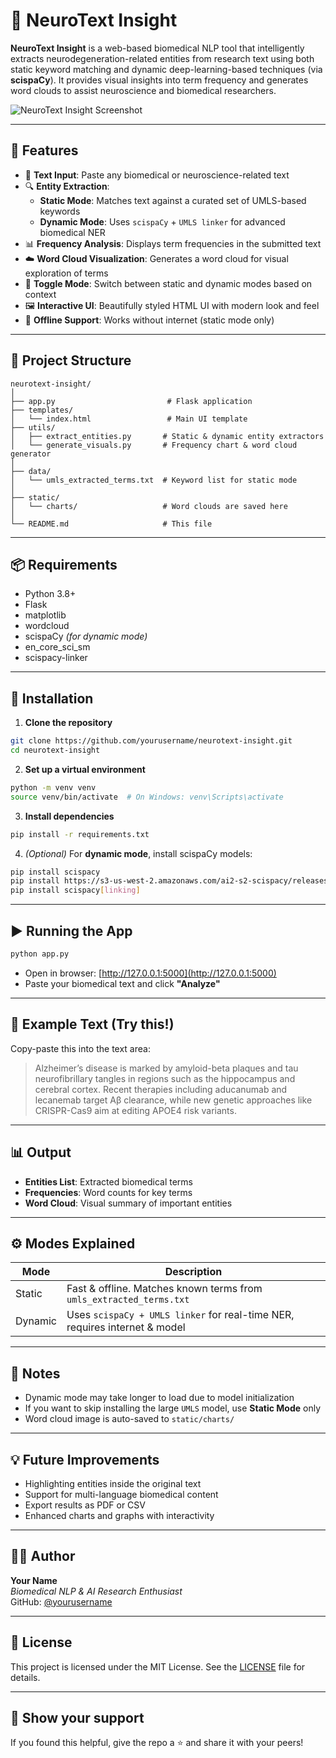 
# 🧠 NeuroText Insight

**NeuroText Insight** is a web-based biomedical NLP tool that intelligently extracts neurodegeneration-related entities from research text using both static keyword matching and dynamic deep-learning-based techniques (via **scispaCy**). It provides visual insights into term frequency and generates word clouds to assist neuroscience and biomedical researchers.

![NeuroText Insight Screenshot](static/demo_screenshot.png)

---

## 🚀 Features

- 📝 **Text Input**: Paste any biomedical or neuroscience-related text
- 🔍 **Entity Extraction**:
  - **Static Mode**: Matches text against a curated set of UMLS-based keywords
  - **Dynamic Mode**: Uses `scispaCy` + `UMLS linker` for advanced biomedical NER
- 📊 **Frequency Analysis**: Displays term frequencies in the submitted text
- ☁️ **Word Cloud Visualization**: Generates a word cloud for visual exploration of terms
- 🔄 **Toggle Mode**: Switch between static and dynamic modes based on context
- 🖼️ **Interactive UI**: Beautifully styled HTML UI with modern look and feel
- 📁 **Offline Support**: Works without internet (static mode only)

---

## 📂 Project Structure

```
neurotext-insight/
│
├── app.py                         # Flask application
├── templates/
│   └── index.html                 # Main UI template
├── utils/
│   ├── extract_entities.py       # Static & dynamic entity extractors
│   └── generate_visuals.py       # Frequency chart & word cloud generator
│
├── data/
│   └── umls_extracted_terms.txt  # Keyword list for static mode
│
├── static/
│   └── charts/                   # Word clouds are saved here
│
└── README.md                     # This file
```

---

## 📦 Requirements

- Python 3.8+
- Flask
- matplotlib
- wordcloud
- scispaCy *(for dynamic mode)*
- en_core_sci_sm
- scispacy-linker

---

## 🔧 Installation

1. **Clone the repository**
```bash
git clone https://github.com/yourusername/neurotext-insight.git
cd neurotext-insight
```

2. **Set up a virtual environment**
```bash
python -m venv venv
source venv/bin/activate  # On Windows: venv\Scripts\activate
```

3. **Install dependencies**
```bash
pip install -r requirements.txt
```

4. *(Optional)* For **dynamic mode**, install scispaCy models:
```bash
pip install scispacy
pip install https://s3-us-west-2.amazonaws.com/ai2-s2-scispacy/releases/v0.5.1/en_core_sci_sm-0.5.1.tar.gz
pip install scispacy[linking]
```

---

## ▶️ Running the App

```bash
python app.py
```

- Open in browser: [http://127.0.0.1:5000](http://127.0.0.1:5000)
- Paste your biomedical text and click **"Analyze"**

---

## 🧪 Example Text (Try this!)

Copy-paste this into the text area:

> Alzheimer’s disease is marked by amyloid-beta plaques and tau neurofibrillary tangles in regions such as the hippocampus and cerebral cortex. Recent therapies including aducanumab and lecanemab target Aβ clearance, while new genetic approaches like CRISPR-Cas9 aim at editing APOE4 risk variants.

---

## 📊 Output

- **Entities List**: Extracted biomedical terms
- **Frequencies**: Word counts for key terms
- **Word Cloud**: Visual summary of important entities

---

## ⚙️ Modes Explained

| Mode     | Description                                                                 |
|----------|-----------------------------------------------------------------------------|
| Static   | Fast & offline. Matches known terms from `umls_extracted_terms.txt`        |
| Dynamic  | Uses `scispaCy + UMLS linker` for real-time NER, requires internet & model |

---

## 📌 Notes

- Dynamic mode may take longer to load due to model initialization
- If you want to skip installing the large `UMLS` model, use **Static Mode** only
- Word cloud image is auto-saved to `static/charts/`

---

## 💡 Future Improvements

- Highlighting entities inside the original text
- Support for multi-language biomedical content
- Export results as PDF or CSV
- Enhanced charts and graphs with interactivity

---

## 🧑‍💻 Author

**Your Name**  
*Biomedical NLP & AI Research Enthusiast*  
GitHub: [@yourusername](https://github.com/yourusername)

---

## 📄 License

This project is licensed under the MIT License. See the [LICENSE](LICENSE) file for details.

---

## 🌟 Show your support

If you found this helpful, give the repo a ⭐ and share it with your peers!

